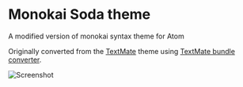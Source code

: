 # Monokai Soda theme

A modified version of monokai syntax theme for Atom

Originally converted from the [TextMate](https://github.com/buymeasoda/soda-theme/) theme using [TextMate bundle converter](http://atom.io/docs/latest/converting-a-text-mate-theme).

![Screenshot](https://dl.dropboxusercontent.com/u/202510/monokai-soda/screenshot.png)
